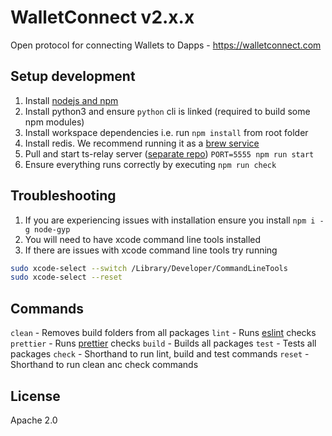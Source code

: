 # WalletConnect v2.x.x

Open protocol for connecting Wallets to Dapps - https://walletconnect.com

## Setup development

1. Install [nodejs and npm](https://nodejs.org/en/)
2. Install python3 and ensure `python` cli is linked (required to build some npm modules)
3. Install workspace dependencies i.e. run `npm install` from root folder
4. Install redis. We recommend running it as a [brew service](https://gist.github.com/tomysmile/1b8a321e7c58499ef9f9441b2faa0aa8)
5. Pull and start ts-relay server ([separate repo](https://github.com/WalletConnect/ts-relay)) `PORT=5555 npm run start`
6. Ensure everything runs correctly by executing `npm run check`

## Troubleshooting

1. If you are experiencing issues with installation ensure you install `npm i -g node-gyp`
2. You will need to have xcode command line tools installed
3. If there are issues with xcode command line tools try running

```zsh
sudo xcode-select --switch /Library/Developer/CommandLineTools
sudo xcode-select --reset
```

## Commands

`clean` - Removes build folders from all packages
`lint` - Runs [eslint](https://eslint.org/) checks
`prettier` - Runs [prettier](https://prettier.io/) checks
`build` - Builds all packages
`test` - Tests all packages
`check` - Shorthand to run lint, build and test commands
`reset` - Shorthand to run clean anc check commands

## License

Apache 2.0
